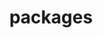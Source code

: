 ---
title: "packages"
linkTitle: "packages"
weight: 10
description: >
  Configuration for the packages service
---